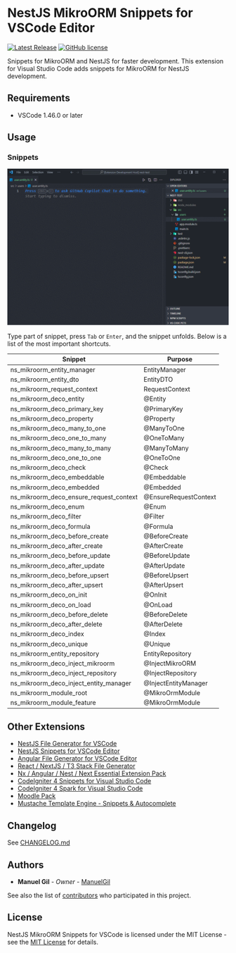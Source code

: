 # NestJS MikroORM Snippets for VSCode Editor

[![Latest Release](https://img.shields.io/visual-studio-marketplace/v/imgildev.vscode-nestjs-mikroorm-snippets?style=flat&label=VS%20Marketplace&logo=visual-studio-code)](https://marketplace.visualstudio.com/items?itemName=imgildev.vscode-nestjs-mikroorm-snippets)
[![GitHub license](https://img.shields.io/github/license/ManuelGil/vscode-nestjs-mikroorm-snippets)]()

Snippets for MikroORM and NestJS for faster development. This extension for Visual Studio Code adds snippets for MikroORM for NestJS development.

## Requirements

- VSCode 1.46.0 or later

## Usage

### Snippets

![demo](https://raw.githubusercontent.com/ManuelGil/vscode-nestjs-mikroorm-snippets/main/docs/images/demo.gif)

Type part of snippet, press `Tab` or `Enter`, and the snippet unfolds. Below is a list of the most important shortcuts.

| Snippet | Purpose |
| --- | --- |
| ns_mikroorm_entity_manager | EntityManager |
| ns_mikroorm_entity_dto | EntityDTO |
| ns_mikroorm_request_context | RequestContext |
| ns_mikroorm_deco_entity | @Entity |
| ns_mikroorm_deco_primary_key | @PrimaryKey |
| ns_mikroorm_deco_property | @Property |
| ns_mikroorm_deco_many_to_one | @ManyToOne |
| ns_mikroorm_deco_one_to_many | @OneToMany |
| ns_mikroorm_deco_many_to_many | @ManyToMany |
| ns_mikroorm_deco_one_to_one | @OneToOne |
| ns_mikroorm_deco_check | @Check |
| ns_mikroorm_deco_embeddable | @Embeddable |
| ns_mikroorm_deco_embedded | @Embedded |
| ns_mikroorm_deco_ensure_request_context | @EnsureRequestContext |
| ns_mikroorm_deco_enum | @Enum |
| ns_mikroorm_deco_filter | @Filter |
| ns_mikroorm_deco_formula | @Formula |
| ns_mikroorm_deco_before_create | @BeforeCreate |
| ns_mikroorm_deco_after_create | @AfterCreate |
| ns_mikroorm_deco_before_update | @BeforeUpdate |
| ns_mikroorm_deco_after_update | @AfterUpdate |
| ns_mikroorm_deco_before_upsert | @BeforeUpsert |
| ns_mikroorm_deco_after_upsert | @AfterUpsert |
| ns_mikroorm_deco_on_init | @OnInit |
| ns_mikroorm_deco_on_load | @OnLoad |
| ns_mikroorm_deco_before_delete | @BeforeDelete |
| ns_mikroorm_deco_after_delete | @AfterDelete |
| ns_mikroorm_deco_index | @Index |
| ns_mikroorm_deco_unique | @Unique |
| ns_mikroorm_entity_repository | EntityRepository |
| ns_mikroorm_deco_inject_mikroorm | @InjectMikroORM |
| ns_mikroorm_deco_inject_repository | @InjectRepository |
| ns_mikroorm_deco_inject_entity_manager | @InjectEntityManager |
| ns_mikroorm_module_root | @MikroOrmModule |
| ns_mikroorm_module_feature | @MikroOrmModule |

## Other Extensions

- [NestJS File Generator for VSCode](https://marketplace.visualstudio.com/items?itemName=imgildev.vscode-nestjs-generator)
- [NestJS Snippets for VSCode Editor](https://marketplace.visualstudio.com/items?itemName=imgildev.vscode-nestjs-snippets-extension)
- [Angular File Generator for VSCode Editor](https://marketplace.visualstudio.com/items?itemName=imgildev.vscode-angular-generator)
- [React / NextJS / T3 Stack File Generator](https://marketplace.visualstudio.com/items?itemName=imgildev.vscode-nextjs-generator)
- [Nx / Angular / Nest / Next Essential Extension Pack](https://marketplace.visualstudio.com/items?itemName=imgildev.vscode-nx-pack)
- [CodeIgniter 4 Snippets for Visual Studio Code](https://marketplace.visualstudio.com/items?itemName=imgildev.vscode-codeigniter4-shield-snippets)
- [CodeIgniter 4 Spark for Visual Studio Code](https://marketplace.visualstudio.com/items?itemName=imgildev.vscode-codeigniter4-shield-spark)
- [Moodle Pack](https://marketplace.visualstudio.com/items?itemName=imgildev.vscode-moodle-snippets)
- [Mustache Template Engine - Snippets & Autocomplete](https://marketplace.visualstudio.com/items?itemName=imgildev.vscode-mustache-snippets)

## Changelog

See [CHANGELOG.md](./CHANGELOG.md)

## Authors

- **Manuel Gil** - _Owner_ - [ManuelGil](https://github.com/ManuelGil)

See also the list of [contributors](https://github.com/ManuelGil/vscode-nestjs-mikroorm-snippets/contributors) who participated in this project.

## License

NestJS MikroORM Snippets for VSCode is licensed under the MIT License - see the [MIT License](https://opensource.org/licenses/MIT) for details.
